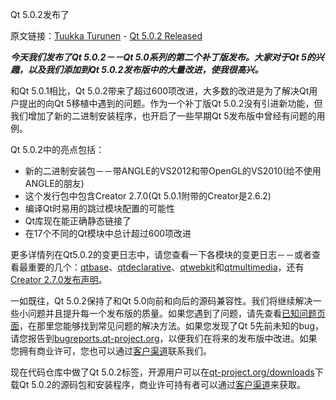 Qt 5.0.2发布了

原文链接：[Tuukka Turunen](http://blog.qt.digia.com/blog/author/tuturune/) - [Qt 5.0.2 Released](http://blog.qt.digia.com/blog/2013/04/10/qt-5-0-2-released/)

***今天我们发布了Qt 5.0.2－－Qt 5.0系列的第二个补丁版发布。大家对于Qt 5的兴趣，以及我们添加到Qt 5.0.2发布版中的大量改进，使我很高兴。***

和Qt 5.0.1相比，Qt 5.0.2带来了超过600项改进，大多数的改进是为了解决Qt用户提出的向Qt 5移植中遇到的问题。作为一个补丁版Qt 5.0.2没有引进新功能，但我们增加了新的二进制安装程序，也开启了一些早期Qt 5发布版中曾经有问题的用例。

Qt 5.0.2中的亮点包括：

- 新的二进制安装包－－带ANGLE的VS2012和带OpenGL的VS2010(给不使用ANGLE的朋友)
- 这个发行包中包含Creator 2.7.0(Qt 5.0.1附带的Creator是2.6.2)
- 编译Qt时易用的跳过模块配置的可能性
- Qt库现在能正确静态链接了
- 在17个不同的Qt模块中总计超过600项改进

更多详情列在Qt5.0.2的变更日志中，请您查看一下各模块的变更日志－－或者查看最重要的几个：[qtbase](https://qt.gitorious.org/qt/qtbase/blobs/release/dist/changes-5.0.2)、[qtdeclarative](https://qt.gitorious.org/qt/qtdeclarative/blobs/release/dist/changes-5.0.2)、[qtwebkit](http://qt.digia.com/Release-Notes/Webkit-Release-Notes-Qt-502/)和[qtmultimedia](https://qt.gitorious.org/qt/qtmultimedia/blobs/release/dist/changes-5.0.2)，还有[Creator 2.7.0发布声明](http://blog.qt.digia.com/blog/2013/03/21/qt-creator-2-7-0-released/)。

一如既往，Qt 5.0.2保持了和Qt 5.0向前和向后的源码兼容性。我们将继续解决一些小问题并且提升每一个发布版的质量。如果您遇到了问题，请先查看[已知问题页面](http://qt-project.org/wiki/Qt502KnownIssues)，在那里您能够找到常见问题的解决方法。如果您发现了Qt 5先前未知的bug，请您报告到[bugreports.qt-project.org](http://bugreports.qt-project.org/)，以便我们在将来的发布版中改进。如果您拥有商业许可，您也可以通过[客户渠道](http://qt.digia.com/Log-in-Customer-Portal/)联系我们。

现在代码仓库中做了Qt 5.0.2标签，开源用户可以在[qt-project.org/downloads](http://qt-project.org/downloads)下载Qt 5.0.2的源码包和安装程序，商业许可持有者可以通过[客户渠道](http://qt.digia.com/Log-in-Customer-Portal/)来获取。
